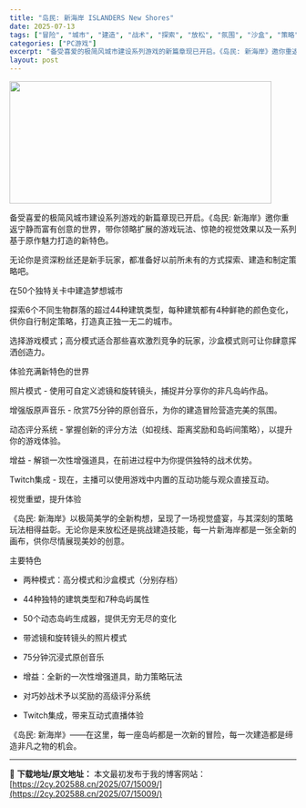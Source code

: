 ```yaml
---
title: "岛民: 新海岸 ISLANDERS New Shores"
date: 2025-07-13
tags: ["冒险", "城市", "建造", "战术", "探索", "放松", "氛围", "沙盒", "策略", "音乐"]
categories: ["PC游戏"]
excerpt: "备受喜爱的极简风城市建设系列游戏的新篇章现已开启。《岛民: 新海岸》邀你重返宁静而富有创意的世界，带你领略扩展的游戏玩法、惊艳的视觉效果以及一系列基于原作魅力打造的新特色。 无论你是资深粉丝还是新手玩家，都准备好以前所未有的方式探索、建造和制定策略吧。 在50个独特关卡中建造梦想城市 探索6个不同生&hellip;"
layout: post
---
```


<img class="aligncenter size-full wp-image-15003" src="https://2cy.202588.cn/wp-content/uploads/2025/07/2025071308253619.webp" alt="" width="460" height="215" />

备受喜爱的极简风城市建设系列游戏的新篇章现已开启。《岛民: 新海岸》邀你重返宁静而富有创意的世界，带你领略扩展的游戏玩法、惊艳的视觉效果以及一系列基于原作魅力打造的新特色。

无论你是资深粉丝还是新手玩家，都准备好以前所未有的方式探索、建造和制定策略吧。

在50个独特关卡中建造梦想城市

探索6个不同生物群落的超过44种建筑类型，每种建筑都有4种鲜艳的颜色变化，供你自行制定策略，打造真正独一无二的城市。

选择游戏模式；高分模式适合那些喜欢激烈竞争的玩家，沙盒模式则可让你肆意挥洒创造力。

体验充满新特色的世界

照片模式 - 使用可自定义滤镜和旋转镜头，捕捉并分享你的非凡岛屿作品。

增强版原声音乐 - 欣赏75分钟的原创音乐，为你的建造冒险营造完美的氛围。

动态评分系统 - 掌握创新的评分方法（如视线、距离奖励和岛屿间策略），以提升你的游戏体验。

增益 - 解锁一次性增强道具，在前进过程中为你提供独特的战术优势。

Twitch集成 - 现在，主播可以使用游戏中内置的互动功能与观众直接互动。

视觉重塑，提升体验

《岛民: 新海岸》以极简美学的全新构想，呈现了一场视觉盛宴，与其深刻的策略玩法相得益彰。无论你是来放松还是挑战建造技能，每一片新海岸都是一张全新的画布，供你尽情展现美妙的创意。

主要特色

- 两种模式：高分模式和沙盒模式（分别存档）

- 44种独特的建筑类型和7种岛屿属性

- 50个动态岛屿生成器，提供无穷无尽的变化

- 带滤镜和旋转镜头的照片模式

- 75分钟沉浸式原创音乐

- 增益：全新的一次性增强道具，助力策略玩法

- 对巧妙战术予以奖励的高级评分系统

- Twitch集成，带来互动式直播体验

《岛民: 新海岸》——在这里，每一座岛屿都是一次新的冒险，每一次建造都是缔造非凡之物的机会。

---
📖 **下载地址/原文地址：** 本文最初发布于我的博客网站：[https://2cy.202588.cn/2025/07/15009/](https://2cy.202588.cn/2025/07/15009/)
